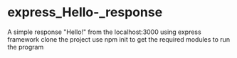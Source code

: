 # express_Hello-_response
A simple response "Hello!" from the localhost:3000 using express framework
clone the project use npm init to get the required modules to run the program
